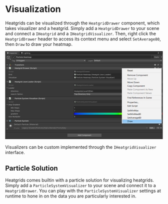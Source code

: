 # Visualization

Heatgrids can be visualized through the `HeatgridDrawer` component, which takes visualizer and a heatgrid. Simply add a `HeatgridDrawer` to your scene and connect a `IHeatgrid` and a `IHeatgridVisualizer`. Then, right click the `HeatgridDrawer` header to access its context menu and select `SetAverage80`, then `Draw` to draw your heatmap.

![](images/Heatgrid%20Drawer%20Draw.png)

Visualizers can be custom implemented through the `IHeatgridVisualizer` interface.

## Particle Solution

Heatgrids comes builtin with a particle solution for visualizing heatgrids. Simply add a `ParticleSystemVisualizer` to your scene and connect it to a `HeatgridDrawer`. You can play with the `ParticleSystemVisualizer` settings at runtime to hone in on the data you are particularly interested in.